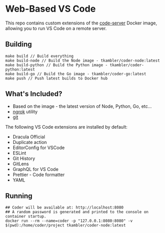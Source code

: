 # Web-Based VS Code

This repo contains custom extensions of the [code-server](https://github.com/cdr/code-server) Docker image, allowing you to run VS Code on a remote server.

## Building

    make build // Build everything
    make build-node // Build the Node image - tkambler/coder-node:latest
    make build-python // Build the Python image - tkambler/coder-python:latest
    make build-go // Build the Go image - tkambler/coder-go:latest
    make push // Push latest builds to Docker hub

## What's Included?

- Based on the image - the latest version of Node, Python, Go, etc...
- [ngrok](https://ngrok.com/) utility
- [git](https://git-scm.com/)

The following VS Code extensions are installed by default:

- Dracula Official
- Duplicate action
- EditorConfig for VSCode
- ESLint
- Git History
- GitLens
- GraphQL for VS Code
- Prettier - Code formatter
- YAML

## Running

    ## Coder will be available at: http://localhost:8080
    ## A random password is generated and printed to the console on container startup.
    docker run --rm --name=coder -p "127.0.0.1:8080:8080" -v $(pwd):/home/coder/project tkambler/coder-node:latest
